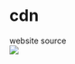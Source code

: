 # cdn
website source  
[![](https://data.jsdelivr.com/v1/package/gh/spirit1431007/cdn/badge)](https://www.jsdelivr.com/package/gh/spirit1431007/cdn)
